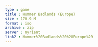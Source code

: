 ```yaml
---
type : game
title : Hummer Badlands (Europe)
size : 170.9 M
format : iso
archive : zip
server : myrient
link2 : Hummer%20Badlands%20%28Europe%29
---
```

